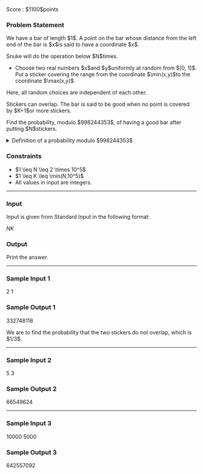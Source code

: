 
<div>

<span>

<span>

<p>
Score : $1100$points
</p>

<div>

<section>

### **Problem Statement**

<p>
We have a bar of length $1$.
A point on the bar whose distance from the left end of the bar is $x$is said to have a coordinate $x$.
</p>

<p>
Snuke will do the operation below $N$times.
</p>

<ul>

<li>
Choose two real numbers $x$and $y$uniformly at random from $[0, 1]$.
Put a sticker covering the range from the coordinate $\min(x,y)$to the coordinate $\max(x,y)$.
</li>

</ul>

<p>
Here, all random choices are independent of each other.
</p>

<p>
Stickers can overlap.
The bar is said to be good when no point is covered by $K+1$or more stickers.
</p>

<p>
Find the probability, modulo $998244353$, of having a good bar after putting $N$stickers.
</p>

<details>

<summary>
Definition of a probability modulo $998244353$
</summary>

<p>
It can be proved that the sought probability is always a rational number. Additionally, under the Constraints of this problem, when that value is represented as an irreducible fraction $\frac{P}{Q}$, it can be proved that $Q \not \equiv 0 \pmod{998244353}$. Thus, there is a unique integer $R$such that $R \times Q \equiv P \pmod{998244353}, 0 \leq R < 998244353$. Report this $R$.


</p>

</details>

</section>

</div>

<div>

<section>

### **Constraints**

<ul>

<li>
$1 \leq N \leq 2 \times 10^5$
</li>

<li>
$1 \leq K \leq \min(N,10^5)$
</li>

<li>
All values in input are integers.
</li>

</ul>

</section>

</div>

---

<div>

<div>

<section>

### **Input**

<p>
Input is given from Standard Input in the following format:
</p>

<div>

$N$$K$
</div>

</section>

</div>

<div>

<section>

### **Output**

<p>
Print the answer.
</p>

</section>

</div>

</div>

---

<div>

<section>

### **Sample Input 1**

<div>

2 1

</div>

</section>

</div>

<div>

<section>

### **Sample Output 1**

<div>

332748118

</div>

<p>
We are to find the probability that the two stickers do not overlap, which is $1/3$.
</p>

</section>

</div>

---

<div>

<section>

### **Sample Input 2**

<div>

5 3

</div>

</section>

</div>

<div>

<section>

### **Sample Output 2**

<div>

66549624

</div>

</section>

</div>

---

<div>

<section>

### **Sample Input 3**

<div>

10000 5000

</div>

</section>

</div>

<div>

<section>

### **Sample Output 3**

<div>

642557092

</div>

</section>

</div>

</span>

</span>

</div>
